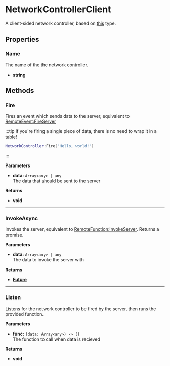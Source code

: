 # NetworkControllerClient <Badge type="danger" text="client" />

A client-sided network controller, based on [this](/api/engine/types#networkcontrollerclient) type.

## Properties

### Name <Badge type="tip" text="read only" />

The name of the the network controller.

* **string**

## Methods

### Fire

Fires an event which sends data to the server, equivalent to [RemoteEvent:FireServer](https://create.roblox.com/docs/reference/engine/classes/RemoteEvent#FireServer)

:::tip
If you're firing a single piece of data, there is no need to wrap it in a table!

```lua
NetworkController:Fire("Hello, world!")
```
:::

**Parameters**

* **data:** `Array<any> | any`\
The data that should be sent to the server

**Returns**

* **void**

---

### InvokeAsync

Invokes the server, equivalent to [RemoteFunction:InvokeServer](https://create.roblox.com/docs/reference/engine/classes/RemoteFunction#InvokeServer). Returns a promise.

**Parameters**

* **data:** `Array<any> | any`\
The data to invoke the server with

**Returns**

* **[Future](https://util.redblox.dev/future.html#methods)**

---

### Listen

Listens for the network controller to be fired by the server, then runs the provided function.

**Parameters**

* **func:** `(data: Array<any>) -> ()`\
The function to call when data is recieved

**Returns**

* **void**